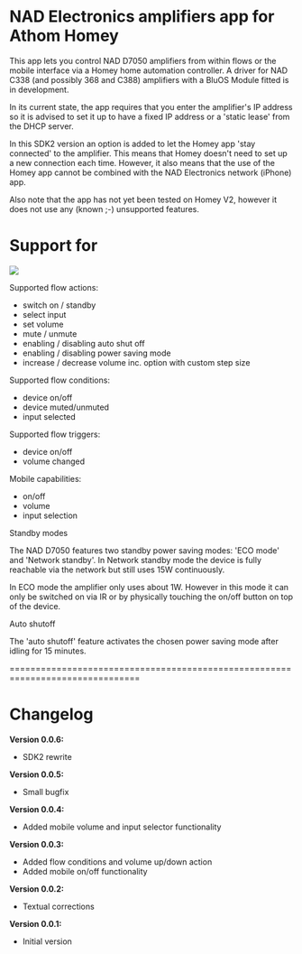 # NAD Electronics amplifiers app for Athom Homey

This app lets you control NAD D7050 amplifiers from within flows or the mobile interface via a Homey home automation controller. A driver for NAD C338 (and possibly 368 and C388) amplifiers with a BluOS Module fitted is in development. 

In its current state, the app requires that you enter the amplifier's IP address so it is advised to set it up to have a fixed IP address or a 'static lease' from the DHCP server.

In this SDK2 version an option is added to let the Homey app 'stay connected' to the amplifier. This means that Homey doesn't need to set up a new connection each time. However, it also means that the use of the Homey app cannot be combined with the NAD Electronics network (iPhone) app. 

Also note that the app has not yet been tested on Homey V2, however it does not use any (known ;-) unsupported features.

# Support for 

![](https://drive.google.com/uc?id=0B4QdLfQ7j41JUHRfTmRHT3JGT0k)

Supported flow actions:

* switch on / standby
* select input
* set volume
* mute / unmute
* enabling / disabling auto shut off
* enabling / disabling power saving mode
* increase / decrease volume inc. option with custom step size

Supported flow conditions:

* device on/off
* device muted/unmuted
* input selected

Supported flow triggers:

* device on/off
* volume changed

Mobile capabilities:

* on/off
* volume
* input selection

Standby modes

The NAD D7050 features two standby power saving modes: 'ECO mode' and 'Network standby'. In Network standby mode the device is fully reachable via the network but still uses 15W continuously.

In ECO mode the amplifier only uses about 1W. However in this mode it can only be switched on via IR or by physically touching the on/off button on top of the device. 

Auto shutoff

The 'auto shutoff' feature activates the chosen power saving mode after idling for 15 minutes. 

===============================================================================
# Changelog

**Version 0.0.6:**
- SDK2 rewrite

**Version 0.0.5:**
- Small bugfix

**Version 0.0.4:**
- Added mobile volume and input selector functionality

**Version 0.0.3:**
- Added flow conditions and volume up/down action
- Added mobile on/off functionality

**Version 0.0.2:**
- Textual corrections

**Version 0.0.1:**
- Initial version

